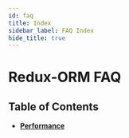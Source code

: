 ```yaml
---
id: faq
title: Index
sidebar_label: FAQ Index
hide_title: true
---
```


# Redux-ORM FAQ

## Table of Contents

- **[Performance](faq/Performance.md)**
